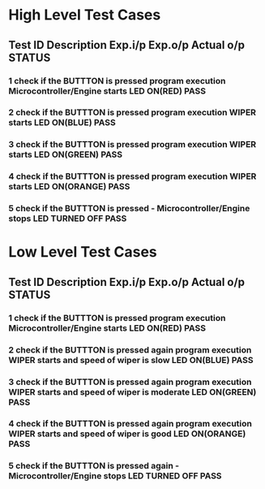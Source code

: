 # High Level Test Cases
## Test ID	Description	Exp.i/p	Exp.o/p	Actual o/p	STATUS
### 1	check if the BUTTTON is pressed	program execution	Microcontroller/Engine starts	LED ON(RED)	PASS
### 2	check if the BUTTTON is pressed	program execution	WIPER starts	LED ON(BLUE)	PASS
### 3	check if the BUTTTON is pressed	program execution	WIPER starts	LED ON(GREEN)	PASS
### 4	check if the BUTTTON is pressed	program execution	WIPER starts	LED ON(ORANGE)	PASS
### 5	check if the BUTTTON is pressed	-	Microcontroller/Engine stops	LED TURNED OFF	PASS
# Low Level Test Cases
## Test ID	Description	Exp.i/p	Exp.o/p	Actual o/p	STATUS
### 1	check if the BUTTTON is pressed	program execution	Microcontroller/Engine starts	LED ON(RED)	PASS
### 2	check if the BUTTTON is pressed again	program execution	WIPER starts and speed of wiper is slow	LED ON(BLUE)	PASS
### 3	check if the BUTTTON is pressed again	program execution	WIPER starts and speed of wiper is moderate	LED ON(GREEN)	PASS
### 4	check if the BUTTTON is pressed again	program execution	WIPER starts and speed of wiper is good	LED ON(ORANGE)	PASS
### 5	check if the BUTTTON is pressed again	-	Microcontroller/Engine stops	LED TURNED OFF	PASS
